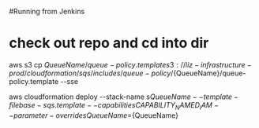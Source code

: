 #Running from Jenkins
# check out repo and cd into dir

aws s3 cp ${QueueName}/queue-policy.template s3://liz-infrastructure-prod/cloudformation/sqs/includes/queue-policy/${QueueName}/queue-policy.template --sse

aws cloudformation deploy --stack-name s${QueueName} --template-file base-sqs.template --capabilities CAPABILITY_NAMED_IAM --parameter-overrides QueueName=${QueueName}
